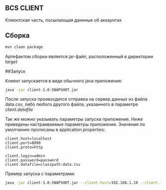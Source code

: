 BCS CLIENT
-
Клиентская часть, посылающая даннные об аккаунтах

## Сборка

```bash
mvn clean package
```

Артефактом сборки является jar-файл, расположенный в дириктории _target_

##Запуск

Клиент запускается в виде обычного java приложения:
```bash
java -jar client-1.0-SNAPSHOT.jar
```

После запуска проивзодится отправка на сервер данных из файла data.csv, либо любого другого файла, указанного в параметре _client.datafile_

Так же можно указывать параметры запуска приложения. 
Ниже приведены настраиваемые параметры приложения. Значения по умолчанию прописаны в application.properties:  

```
client.host=localhost
client.port=8090
client.proto=http

client.login=admin
client.password=password
client.datafile=classpath:data.csv
```

Пример запуска с параметрами:
```bash
java -jar client-1.0-SNAPSHOT.jar --client.host=192.168.1.10 --client.login=user --client.password=1234 --client.datafile=file:bcs/client/src/main/resources/test_data.csv
```